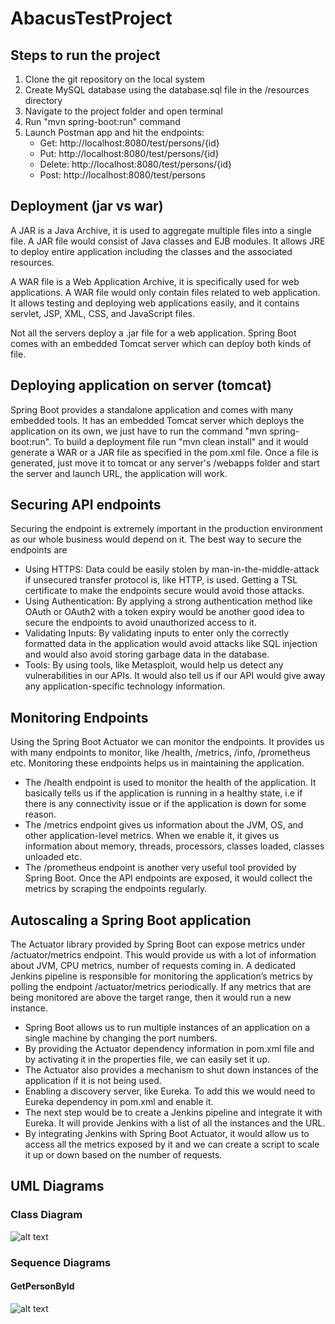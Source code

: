 # AbacusTestProject

## Steps to run the project
1. Clone the git repository on the local system
2. Create MySQL database using the database.sql file in the /resources directory
3. Navigate to the project folder and open terminal
4. Run "mvn spring-boot:run" command
5. Launch Postman app and hit the endpoints: 
    * Get: http://localhost:8080/test/persons/{id}
    * Put: http://localhost:8080/test/persons/{id}
    * Delete: http://localhost:8080/test/persons/{id}
    * Post: http://localhost:8080/test/persons

## Deployment (jar vs war)
A JAR is a Java Archive, it is used to aggregate multiple files into a single file. A JAR file would consist of Java classes and EJB modules. It allows JRE to deploy entire application including the classes and the associated resources.

A WAR file is a Web Application Archive, it is specifically used for web applications. A WAR file would only contain files related to web application. It allows testing and deploying web applications easily, and it contains servlet, JSP, XML, CSS, and JavaScript files.

Not all the servers deploy a .jar file for a web application. Spring Boot comes with an embedded Tomcat server which can deploy both kinds of file. 

## Deploying application on server (tomcat)
Spring Boot provides a standalone application and comes with many embedded tools. It has an embedded Tomcat server which deploys the application on its own, we just have to run the command "mvn spring-boot:run". To build a deployment file run "mvn clean install" and it would generate a WAR or a JAR file as specified in the pom.xml file. Once a file is generated, just move it to tomcat or any server's /webapps folder and start the server and launch URL, the application will work.  

## Securing API endpoints
Securing the endpoint is extremely important in the production environment as our whole business would depend on it. The best way to secure the endpoints are
* Using HTTPS: Data could be easily stolen by man-in-the-middle-attack if unsecured transfer protocol is, like HTTP, is used. Getting a TSL certificate to make the endpoints secure would avoid those attacks.
* Using Authentication: By applying a strong authentication method like OAuth or OAuth2 with a token expiry would be another good idea to secure the endpoints to avoid unauthorized access to it.
* Validating Inputs: By validating inputs to enter only the correctly formatted data in the application would avoid attacks like SQL injection and would also avoid storing garbage data in the database.
* Tools: By using tools, like Metasploit, would help us detect any vulnerabilities in our APIs. It would also tell us if our API would give away any application-specific technology information.

## Monitoring Endpoints
Using the Spring Boot Actuator we can monitor the endpoints. It provides us with many endpoints to monitor, like /health, /metrics, /info, /prometheus etc. Monitoring these endpoints helps us in maintaining the application.
* The /health endpoint is used to monitor the health of the application. It basically tells us if the application is running in a healthy state, i.e if there is any connectivity issue or if the application is down for some reason.
* The /metrics endpoint gives us information about the JVM, OS, and other application-level metrics. When we enable it, it gives us information about memory, threads, processors, classes loaded, classes unloaded etc.
* The /prometheus endpoint is another very useful tool provided by Spring Boot. Once the API endpoints are exposed, it would collect the metrics by scraping the endpoints regularly.

## Autoscaling a Spring Boot application
The Actuator library provided by Spring Boot can expose metrics under /actuator/metrics endpoint. This would provide us with a lot of information about JVM, CPU metrics, number of requests coming in. A dedicated Jenkins pipeline is responsible for monitoring the application’s metrics by polling the endpoint /actuator/metrics periodically. If any metrics that are being monitored are above the target range, then it would run a new instance.
* Spring Boot allows us to run multiple instances of an application on a single machine by changing the port numbers.
* By providing the Actuator dependency information in pom.xml file and by activating it in the properties file, we can easily set it up.
* The Actuator also provides a mechanism to shut down instances of the application if it is not being used.
* Enabling a discovery server, like Eureka. To add this we would need to Eureka dependency in pom.xml and enable it.
* The next step would be to create a Jenkins pipeline and integrate it with Eureka. It will provide Jenkins with a list of all the instances and the URL.
* By integrating Jenkins with Spring Boot Actuator, it would allow us to access all the metrics exposed by it and we can create a script to scale it up or down based on the number of requests.

## UML Diagrams
### Class Diagram
![alt text](https://github.com/sidSinghal/AbacusTestProject/tree/master/diagrams/ClassDiagram.JPG, "Class Diagram")

### Sequence Diagrams
#### GetPersonById
![alt text](https://github.com/sidSinghal/AbacusTestProject/tree/master/diagrams/GetPersonById.png)